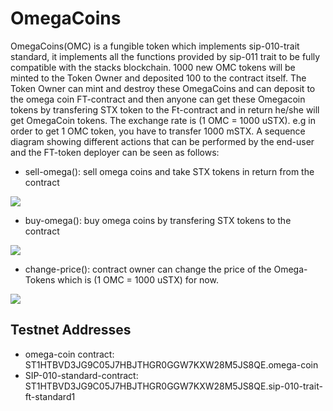 # OmegaCoins
OmegaCoins(OMC) is a fungible token which implements sip-010-trait standard, it implements all the functions provided by sip-011 trait to be fully compatible with the stacks blockchain. 1000 new OMC tokens will be minted to the Token Owner and deposited 100 to the contract itself.
The Token Owner can mint and destroy these OmegaCoins and can deposit to the omega coin FT-contract and then anyone can get these Omegacoin tokens by transfering STX token to the Ft-contract and in return he/she will get OmegaCoin tokens. The exchange rate is (1 OMC = 1000 uSTX). e.g in order to get 1 OMC token, you have to transfer 1000 mSTX. A sequence diagram showing different actions that can be performed by the end-user and the FT-token deployer can be seen as follows:

- sell-omega():  sell omega coins and take STX tokens in return from the contract

[![](https://mermaid.ink/img/eyJjb2RlIjoic2VxdWVuY2VEaWFncmFtXG4gIEVuZHVzZXItPj4rT21lZ2FDb2luOiBjYWxscyBzZWxsLW9tZWdhIGFuZCBzZW5kIDEgT01DXG4gIE9tZWdhQ29pbi0-PitPbWVnYUNvaW46IHRyYW5zZmVyIG9mIFNUWCB0b2tlbnMgMTAwMCBVU1RYIHRvIHVzZXIncyBhY2NvdW50XG4iLCJtZXJtYWlkIjp7InRoZW1lIjoiZGVmYXVsdCJ9LCJ1cGRhdGVFZGl0b3IiOmZhbHNlLCJhdXRvU3luYyI6dHJ1ZSwidXBkYXRlRGlhZ3JhbSI6ZmFsc2V9)](https://mermaid-js.github.io/mermaid-live-editor/edit/##eyJjb2RlIjoic2VxdWVuY2VEaWFncmFtXG4gIEVuZHVzZXItPj4rT21lZ2FDb2luOiBjYWxscyBzZWxsLW9tZWdhIGFuZCBzZW5kIDEgT01DXG4gIE9tZWdhQ29pbi0-PitPbWVnYUNvaW46IHRyYW5zZmVyIG9mIFNUWCB0b2tlbnMgMTAwMCBVU1RYIHRvIHVzZXIncyBhY2NvdW5cbiIsIm1lcm1haWQiOiJ7XG4gIFwidGhlbWVcIjogXCJkZWZhdWx0XCJcbn0iLCJ1cGRhdGVFZGl0b3IiOmZhbHNlLCJhdXRvU3luYyI6dHJ1ZSwidXBkYXRlRGlhZ3JhbSI6ZmFsc2V9)

- buy-omega(): buy omega coins by transfering STX tokens to the contract

[![](https://mermaid.ink/img/eyJjb2RlIjoic2VxdWVuY2VEaWFncmFtXG4gIEVuZHVzZXItPj4rT21lZ2FDb2luOiBjYWxscyBidXktb21lZ2EgYW5kIHRyYW5zZmVyIDEwMDAgdVNUWFxuICBPbWVnYUNvaW4tPj4rT21lZ2FDb2luOiBtaW50cyAxIE9NQyB0b2tlbiB0byB0aGUgRW5kdXNlcidzIGFjY291bnQiLCJtZXJtYWlkIjp7InRoZW1lIjoiZGVmYXVsdCJ9LCJ1cGRhdGVFZGl0b3IiOmZhbHNlLCJhdXRvU3luYyI6dHJ1ZSwidXBkYXRlRGlhZ3JhbSI6ZmFsc2V9)](https://mermaid-js.github.io/mermaid-live-editor/edit/##eyJjb2RlIjoic2VxdWVuY2VEaWFncmFtXG4gIEVuZHVzZXItPj4rT21lZ2FDb2luOiBjYWxscyBidXktb21lZ2EgYW5kIHRyYW5zZmVyIDEwMDAgdVNUWFxuICBPbWVnYUNvaW4tPj4rT21lZ2FDb2luOiBtaW50cyAxIE9NQyB0b2tlbiB0byB0aGUgRW5kdXNlcidzIGFjY291bnQoIiwibWVybWFpZCI6IntcbiAgXCJ0aGVtZVwiOiBcImRlZmF1bHRcIlxufSIsInVwZGF0ZUVkaXRvciI6ZmFsc2UsImF1dG9TeW5jIjp0cnVlLCJ1cGRhdGVEaWFncmFtIjpmYWxzZX0)
- change-price(): contract owner can change the price of the Omega-Tokens which is (1 OMC = 1000 uSTX) for now.

[![](https://mermaid.ink/img/eyJjb2RlIjoic2VxdWVuY2VEaWFncmFtXG4gIEZULUNvbnRyYWN0LWRlcGxveWVyLT4-T21lZ2FDb2luOiBjYWxscyBjaGFuZ2UtcHJpY2UgdG8gY2hhbmdlIHRoZSBwcmljZSBvZiBPTUMgdG9rZW4iLCJtZXJtYWlkIjp7InRoZW1lIjoiZGVmYXVsdCJ9LCJ1cGRhdGVFZGl0b3IiOmZhbHNlLCJhdXRvU3luYyI6dHJ1ZSwidXBkYXRlRGlhZ3JhbSI6ZmFsc2V9)](https://mermaid-js.github.io/mermaid-live-editor/edit/##eyJjb2RlIjoic2VxdWVuY2VEaWFncmFtXG4gIEVuZHVzZXItPj4rT21lZ2FDb2luOiBjYWxscyBzZWxsLW9tZWdhIGFuZCBzZW5kIDEgT01DXG4gIE9tZWdhQ29pbi0-PitPbWVnYUNvaW46IHRyYW5zZmVyIG9mIFNUWCB0b2tlbnMgMTAwMCBVU1RYIHRvIHVzZXIncyBhY2NvdW50XG4iLCJtZXJtYWlkIjoie1xuICBcInRoZW1lXCI6IFwiZGVmYXVsdFwiXG59IiwidXBkYXRlRWRpdG9yIjpmYWxzZSwiYXV0b1N5bmMiOnRydWUsInVwZGF0ZURpYWdyYW0iOmZhbHNlfQ)

## Testnet Addresses
- omega-coin contract: ST1HTBVD3JG9C05J7HBJTHGR0GGW7KXW28M5JS8QE.omega-coin
- SIP-010-standard-contract: ST1HTBVD3JG9C05J7HBJTHGR0GGW7KXW28M5JS8QE.sip-010-trait-ft-standard1